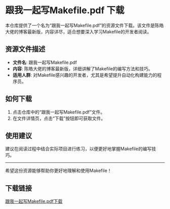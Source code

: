# 跟我一起写Makefile.pdf 下载

本仓库提供了一个名为“跟我一起写Makefile.pdf”的资源文件下载。该文件是陈皓大佬的博客最新版，内容详尽，适合想要深入学习Makefile的开发者阅读。

## 资源文件描述

- **文件名**: 跟我一起写Makefile.pdf
- **内容**: 陈皓大佬的博客最新版，详细讲解了Makefile的编写方法和技巧。
- **适用人群**: 对Makefile感兴趣的开发者，尤其是希望提升自动化构建能力的程序员。

## 如何下载

1. 点击仓库中的“跟我一起写Makefile.pdf”文件。
2. 在文件详情页，点击“下载”按钮即可获取文件。

## 使用建议

建议在阅读过程中结合实际项目进行练习，以便更好地掌握Makefile的编写技巧。

---

希望这份资源能够帮助你更好地理解和使用Makefile！

## 下载链接

[跟我一起写Makefile.pdf下载](https://pan.quark.cn/s/90e59e0c8fd6)